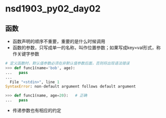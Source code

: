 # nsd1903_py02_day02

## 函数

- 函数声明的顺序不重要，重要的是什么时候调用
- 函数的参数，只写成单一的名称，叫作位置参数；如果写成key=val形式，称作关键字参数

```python
# 定义函数时，默认值参数必须在非默认值参数后面，否则将出现语法错误
>>> def func1(name='bob', age):
...   pass
... 
  File "<stdin>", line 1
SyntaxError: non-default argument follows default argument

>>> def func1(name, age=20):   # 正确
...   pass
```

- 传递参数也有相应的约定

```python

```











